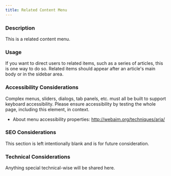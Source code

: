```yaml
---
title: Related Content Menu
---
```


### Description
This is a related content menu.

### Usage
If you want to direct users to related items, such as a series of articles, this is one way to do so. Related items should appear after an article's main body or in the sidebar area.

### Accessibility Considerations
Complex menus, sliders, dialogs, tab panels, etc. must all be built to support keyboard accessibility. Please ensure accessibility by testing the whole page, including this element, in context.

* About menu accessibility properties: http://webaim.org/techniques/aria/

### SEO Considerations
This section is left intentionally blank and is for future consideration.

### Technical Considerations
Anything special technical-wise will be shared here.
